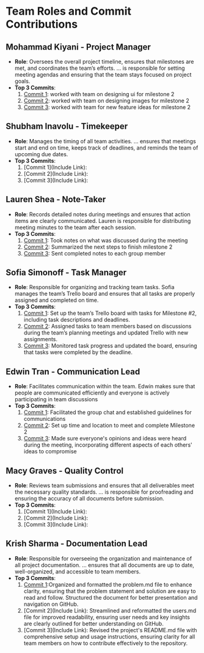 # Team Roles and Commit Contributions

## Mohammad Kiyani - Project Manager
- **Role**: Oversees the overall project timeline, ensures that milestones are met, and coordinates the team’s efforts. ... is responsible for setting meeting agendas and ensuring that the team stays focused on project goals.
- **Top 3 Commits**:
  1. [Commit 1](): worked with team on designing ui for milestone 2 
  2. [Commit 2](): worked with team on designing images for milestone 2
  3. [Commit 3](): worked with team for new feature ideas for milestone 2

## Shubham Inavolu - Timekeeper
- **Role**: Manages the timing of all team activities. ... ensures that meetings start and end on time, keeps track of deadlines, and reminds the team of upcoming due dates.
- **Top 3 Commits**:
  1. [Commit 1](Include Link): 
  2. [Commit 2](Include Link): 
  3. [Commit 3](Include Link):
 
## Lauren Shea - Note-Taker
- **Role**: Records detailed notes during meetings and ensures that action items are clearly communicated. Lauren is responsible for distributing meeting minutes to the team after each session.
- **Top 3 Commits**:
  1. [Commit 1](https://github.com/edwintran235/326-team9/commit/655392a84eb029096f6f03a952994db17aa84a25): Took notes on what was discussed during the meeting
  2. [Commit 2](https://github.com/edwintran235/326-team9/commit/d806d8da093c4c8c69a8479fd391ebc6c886ab03): Summarized the next steps to finish milestone 2
  3. [Commit 3](https://github.com/edwintran235/326-team9/commit/8efdce63fe734451aa5cc0394be1f419689d36de): Sent completed notes to each group member
 
## Sofia Simonoff - Task Manager
- **Role**: Responsible for organizing and tracking team tasks. Sofia manages the team’s Trello board and ensures that all tasks are properly assigned and completed on time.
- **Top 3 Commits**:
  1. [Commit 1](https://trello.com/b/g72RmbXm/group-9-hiremap-web-application): Set up the team’s Trello board with tasks for Milestone #2, including task descriptions and deadlines.
  2. [Commit 2](https://trello.com/b/g72RmbXm/group-9-hiremap-web-application): Assigned tasks to team members based on discussions during the team’s planning meetings and updated Trello with new assignments.
  3. [Commit 3](https://trello.com/b/g72RmbXm/group-9-hiremap-web-application): Monitored task progress and updated the board, ensuring that tasks were completed by the deadline.

## Edwin Tran - Communication Lead
- **Role**: Facilitates communication within the team. Edwin makes sure that people are communicated efficiently and everyone is actively participating 
in team discussions
- **Top 3 Commits**:
  1. [Commit 1](https://github.com/edwintran235/326-team9/commit/8508d8f954834ff546045138fc6ebf0f7af6a506): Facilitated the group chat and established guidelines for communications
  2. [Commit 2](https://github.com/edwintran235/326-team9/commit/51e061a9225e2586dd8811d4083150a6bdf6d94c): Set up time and location to meet and complete Milestone 2
  3. [Commit 3](https://github.com/edwintran235/326-team9/commit/96ba7932f10c723033e852a862ffaa7c40c2fa14): Made sure everyone's opinions and ideas were heard during the meeting, incorporating different aspects of each others' ideas to compromise

## Macy Graves - Quality Control
- **Role**: Reviews team submissions and ensures that all deliverables meet the necessary quality standards. ... is responsible for proofreading and ensuring the accuracy of all documents before submission.
- **Top 3 Commits**:
  1. [Commit 1](Include Link): 
  2. [Commit 2](Include Link): 
  3. [Commit 3](Include Link): 

## Krish Sharma - Documentation Lead
- **Role**: Responsible for overseeing the organization and maintenance of all project documentation. ... ensures that all documents are up to date, well-organized, and accessible to team members.
- **Top 3 Commits**:
  1. [Commit 1]((https://github.com/edwintran235/326-team9/tree/975515d9f21d0857c8776ed59a65bcac8942a3fd)):Organized and formatted the problem.md file to enhance clarity, ensuring that the problem statement and solution are easy to read and follow. Structured the document for better presentation and navigation on GitHub.
  2. [Commit 2](Include Link): Streamlined and reformatted the users.md file for improved readability, ensuring user needs and key insights are clearly outlined for better understanding on GitHub.
  3. [Commit 3](Include Link): Revised the project's README.md file with comprehensive setup and usage instructions, ensuring clarity for all team members on how to contribute effectively to the repository.
